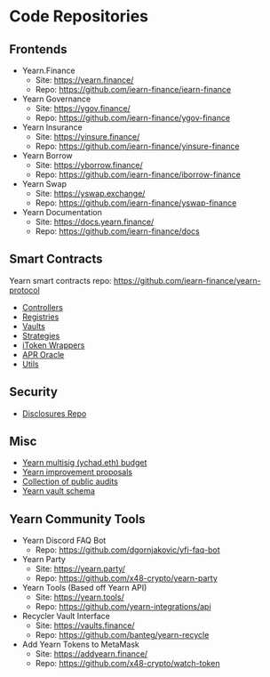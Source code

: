 # Code Repositories

## Frontends

- Yearn.Finance
  - Site: https://yearn.finance/
  - Repo: https://github.com/iearn-finance/iearn-finance
- Yearn Governance
  - Site: https://ygov.finance/
  - Repo: https://github.com/iearn-finance/ygov-finance
- Yearn Insurance
  - Site: https://yinsure.finance/
  - Repo: https://github.com/iearn-finance/yinsure-finance
- Yearn Borrow
  - Site: https://yborrow.finance/
  - Repo: https://github.com/iearn-finance/iborrow-finance
- Yearn Swap
  - Site: https://yswap.exchange/
  - Repo: https://github.com/iearn-finance/yswap-finance
- Yearn Documentation
  - Site: https://docs.yearn.finance/
  - Repo: https://github.com/iearn-finance/docs

## Smart Contracts

Yearn smart contracts repo: https://github.com/iearn-finance/yearn-protocol

- [Controllers](https://github.com/iearn-finance/yearn-protocol/tree/develop/contracts/controllers)
- [Registries](https://github.com/iearn-finance/yearn-protocol/tree/develop/contracts/registries)
- [Vaults](https://github.com/iearn-finance/yearn-protocol/tree/develop/contracts/vaults)
- [Strategies](https://github.com/iearn-finance/yearn-protocol/tree/develop/contracts/strategies)
- [iToken Wrappers](https://github.com/iearn-finance/itoken/tree/master/contracts)
- [APR Oracle](https://github.com/iearn-finance/apr-oracle/tree/master/contracts)
- [Utils](https://github.com/iearn-finance/yearn-protocol/tree/develop/contracts/utils)

## Security

- [Disclosures Repo](https://github.com/iearn-finance/yearn-security/tree/master/disclosures)

## Misc

- [Yearn multisig (ychad.eth) budget](https://github.com/iearn-finance/ychad-audit)
- [Yearn improvement proposals](https://github.com/iearn-finance/YIPS)
- [Collection of public audits](https://github.com/iearn-finance/audits)
- [Yearn vault schema](https://github.com/sambacha/yearn-vault-schema)

## Yearn Community Tools

- Yearn Discord FAQ Bot
  - Repo: https://github.com/dgornjakovic/yfi-faq-bot
- Yearn Party
  - Site: https://yearn.party/
  - Repo: https://github.com/x48-crypto/yearn-party
- Yearn Tools (Based off Yearn API)
  - Site: https://yearn.tools/
  - Repo: https://github.com/yearn-integrations/api
- Recycler Vault Interface
  - Site: https://vaults.finance/
  - Repo: https://github.com/banteg/yearn-recycle
- Add Yearn Tokens to MetaMask
  - Site: https://addyearn.finance/
  - Repo: https://github.com/x48-crypto/watch-token
